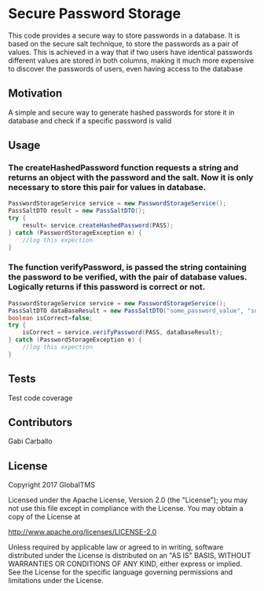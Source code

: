 Secure Password Storage
=======================

This code provides a secure way to store passwords in a database. It is based on the secure salt technique, to store the passwords as a pair of values.
This is achieved in a way that if two users have identical passwords different values are stored in both columns, making it much more expensive to discover the passwords of users, even having access to the database

## Motivation

A simple and secure way to generate hashed passwords for store it in database and check if a specific password is valid

## Usage

### The createHashedPassword function requests a string and returns an object with the password and the salt. Now it is only necessary to store this pair for values in database.
```java
PasswordStorageService service = new PasswordStorageService();
PassSaltDTO result = new PassSaltDTO();
try {
	result= service.createHashedPassword(PASS);
} catch (PasswordStorageException e) {
	//log this expection
}
```
### The function verifyPassword, is passed the string containing the password to be verified, with the pair of database values. Logically returns if this password is correct or not.
```java
PasswordStorageService service = new PasswordStorageService();
PassSaltDTO dataBaseResult = new PassSaltDTO("some_password_value", "some_salt_value");
boolean isCorrect=false;
try {
	isCorrect = service.verifyPassword(PASS, dataBaseResult);
} catch (PasswordStorageException e) {
	//log this expection
}
```

## Tests

Test code coverage

## Contributors

Gabi Carballo

## License

Copyright 2017 GlobalTMS

Licensed under the Apache License, Version 2.0 (the "License");
you may not use this file except in compliance with the License.
You may obtain a copy of the License at

   http://www.apache.org/licenses/LICENSE-2.0

Unless required by applicable law or agreed to in writing, software
distributed under the License is distributed on an "AS IS" BASIS,
WITHOUT WARRANTIES OR CONDITIONS OF ANY KIND, either express or implied.
See the License for the specific language governing permissions and
limitations under the License.
